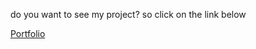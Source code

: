 do you want to see my project? so click on the link below

<a href='https://next-portfolio-xi-virid.vercel.app/'>Portfolio</a>
